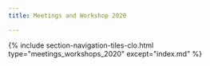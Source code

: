 ```yaml
---
title: Meetings and Workshop 2020

---
```


{% include section-navigation-tiles-clo.html type="meetings_workshops_2020" except="index.md" %}